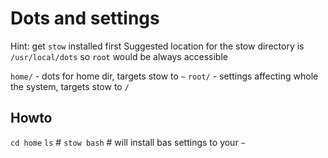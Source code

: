 Dots and settings
==========

Hint: get `stow` installed first
Suggested location for the stow directory is `/usr/local/dots` so `root` would be always accessible

`home/` - dots for home dir, targets stow to `~`
`root/` - settings affecting whole the system, targets stow to `/`

Howto
-----

`cd home`
`ls` #
`stow bash` # will install bas settings to your `~`
